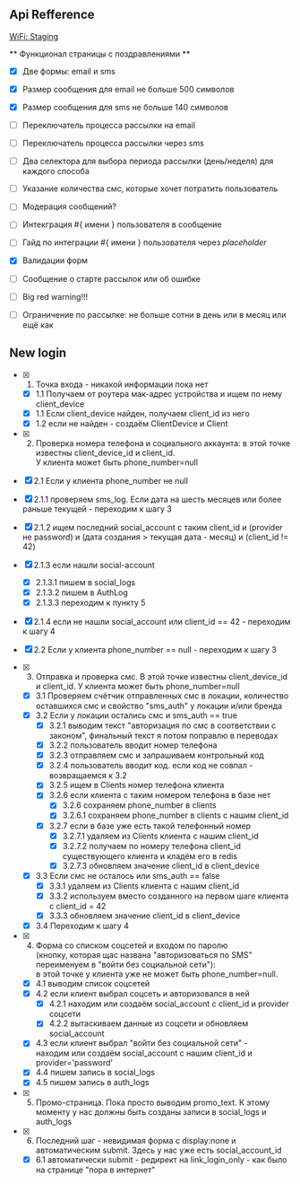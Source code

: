 ## Api Refference

[WiFi: Staging](http://docs.wifi3.apiary.io)

<!-- Почтовая рассылка -->
** Функционал страницы с поздравлениями **
  - [x] Две формы: email и sms
  - [x] Размер сообщения для email не больше 500 символов
  - [x] Размер сообщения для sms не больше 140 символов
  - [ ] Переключатель процесса рассылки на email
  - [ ] Переключатель процесса рассылки через sms
  - [ ] Два селектора для выбора периода рассылки (день/неделя) для каждого способа
  - [ ] Указание количества смс, которые хочет потратить пользователь
  - [ ] Модерация сообщений?
  - [ ] Интекграция #{ имени } пользователя в сообщение
  - [ ] Гайд по интеграции #{ имени } пользователя через *placeholder*
  - [x] Валидации форм
  - [ ] Сообщение о старте рассылок или об ошибке
  - [ ] Big red warning!!!
  - [ ] Ограничение по рассылке: не больше сотни в день или в месяц или ещё как


## New login

- [x] 1. Точка входа - никакой информации пока нет
  - [x] 1.1 Получаем от роутера мак-адрес устройства и ищем по нему client_device
  - [x] 1.1 Если client_device найден, получаем client_id из него
  - [x] 1.2 если не найден - создаём ClientDevice и Client

- [x] 2. Проверка номера телефона и социального аккаунта: в этой точке известны client_device_id и client_id.  
 У клиента может быть phone_number=null
 - [x] 2.1 Если у клиента phone_number не null
  - [x] 2.1.1 проверяем sms_log. Если дата на шесть месяцев или более раньше текущей - переходим к шагу 3  
  - [x] 2.1.2 ищем последний social_account с таким client_id и (provider не password) и (дата создания > текущая дата - месяц) и (client_id != 42)
  - [x] 2.1.3 если нашли social-account
    - [x] 2.1.3.1 пишем в social_logs
    - [x] 2.1.3.2 пишем в AuthLog
    - [x] 2.1.3.3 переходим к пункту 5
  - [x] 2.1.4 если не нашли social_account или client_id == 42 - переходим к шагу 4
 - [x] 2.2 Если у клиента phone_number == null - переходим к шагу 3

- [x] 3. Отправка и проверка смс. В этой точке известны client_device_id и client_id. У клиента может быть phone_number=null
  - [x] 3.1 Проверяем счётчик отправленных смс в локации, количество оставшихся смс и свойство "sms_auth" у локации и/или бренда
  - [x] 3.2 Если у локации остались смс и sms_auth == true
    - [x] 3.2.1 выводим текст "авторизация по смс в соответствии с законом", финальный текст я потом поправлю в переводах
    - [x] 3.2.2 пользователь вводит номер телефона
    - [x] 3.2.3 отправляем смс и запрашиваем контрольный код
    - [x] 3.2.4 пользователь вводит код. если код не совпал - возвращаемся к 3.2
    - [x] 3.2.5 ищем в Clients номер телефона клиента
    - [x] 3.2.6 если клиента с таким номером телефона в базе нет
      - [x] 3.2.6 сохраняем phone_number в clients
      - [x] 3.2.6.1 сохраняем phone_number в clients с нашим client_id
    - [x] 3.2.7 если в базе уже есть такой телефонный номер
      - [x] 3.2.7.1 удаляем из Clients клиента с нашим client_id
      - [x] 3.2.7.2 получаем по номеру телефона client_id существующего клиента и кладём его в redis
      - [x] 3.2.7.3 обновляем значение client_id в client_device
  - [x] 3.3 Если смс не осталось или sms_auth == false
    - [x] 3.3.1 удаляем из Clients клиента с нашим client_id
    - [x] 3.3.2 используем вместо созданного на первом шаге клиента с client_id = 42
    - [x] 3.3.3 обновляем значение client_id в client_device
  - [x] 3.4 Переходим к шагу 4

- [x] 4. Форма со списком соцсетей и входом по паролю  
(кнопку, которая щас названа "авторизоваться по SMS" переименуем в "войти без социальной сети"):  
в этой точке у клиента уже не может быть phone_number=null.
  - [x] 4.1 выводим список соцсетей
  - [x] 4.2 если клиент выбрал соцсеть и авторизовался в ней
    - [x] 4.2.1 находим или создаём social_account с client_id и provider соцсети
    - [x] 4.2.2 вытаскиваем данные из соцсети и обновляем social_account
  - [x] 4.3 если клиент выбрал "войти без социальной сети" -  
  находим или создаём social_account с нашим client_id и provider='password'
  - [x] 4.4 пишем запись в social_logs
  - [x] 4.5 пишем запись в auth_logs

- [x] 5. Промо-страница. Пока просто выводим promo_text. К этому моменту у нас должны быть созданы записи в social_logs и auth_logs

- [x] 6. Последний шаг - невидимая форма с display:none и автоматическим submit. Здесь у нас уже есть social_account_id
  - [x] 6.1 автоматически submit - редирект на link_login_only - как было на странице "пора в интернет"
